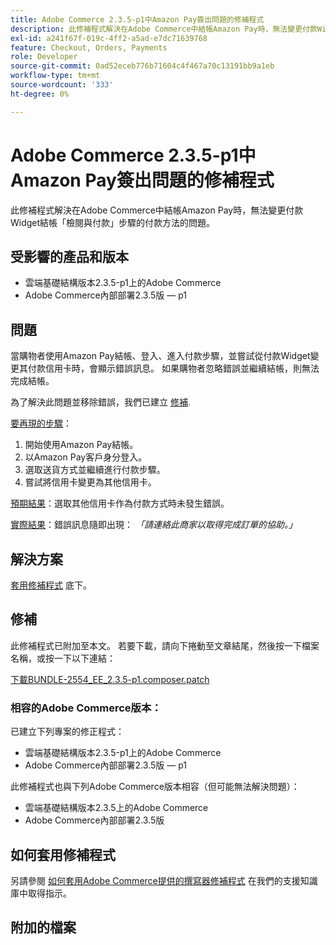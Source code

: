 ```yaml
---
title: Adobe Commerce 2.3.5-p1中Amazon Pay簽出問題的修補程式
description: 此修補程式解決在Adobe Commerce中結帳Amazon Pay時，無法變更付款Widget結帳「檢閱與付款」步驟的付款方法的問題。
exl-id: a241f67f-019c-4ff2-a5ad-e7dc71639768
feature: Checkout, Orders, Payments
role: Developer
source-git-commit: 0ad52eceb776b71604c4f467a70c13191bb9a1eb
workflow-type: tm+mt
source-wordcount: '333'
ht-degree: 0%

---
```


# Adobe Commerce 2.3.5-p1中Amazon Pay簽出問題的修補程式

此修補程式解決在Adobe Commerce中結帳Amazon Pay時，無法變更付款Widget結帳「檢閱與付款」步驟的付款方法的問題。

## 受影響的產品和版本

* 雲端基礎結構版本2.3.5-p1上的Adobe Commerce
* Adobe Commerce內部部署2.3.5版 — p1

## 問題

當購物者使用Amazon Pay結帳、登入、進入付款步驟，並嘗試從付款Widget變更其付款信用卡時，會顯示錯誤訊息。 如果購物者忽略錯誤並繼續結帳，則無法完成結帳。

為了解決此問題並移除錯誤，我們已建立 [修補](assets/BUNDLE-2554_EE_2.3.5-p1.composer.patch.zip).

<u>要再現的步驟</u>：

1. 開始使用Amazon Pay結帳。
1. 以Amazon Pay客戶身分登入。
1. 選取送貨方式並繼續進行付款步驟。
1. 嘗試將信用卡變更為其他信用卡。

<u>預期結果</u>：選取其他信用卡作為付款方式時未發生錯誤。

<u>實際結果</u>：錯誤訊息隨即出現： *「請連絡此商家以取得完成訂單的協助。」*

## 解決方案

[套用修補程式](assets/BUNDLE-2554_EE_2.3.5-p1.composer.patch.zip) 底下。

## 修補

此修補程式已附加至本文。 若要下載，請向下捲動至文章結尾，然後按一下檔案名稱，或按一下以下連結：

[下載BUNDLE-2554\_EE\_2.3.5-p1.composer.patch](assets/BUNDLE-2554_EE_2.3.5-p1.composer.patch.zip)

### 相容的Adobe Commerce版本：

已建立下列專案的修正程式：

* 雲端基礎結構版本2.3.5-p1上的Adobe Commerce
* Adobe Commerce內部部署2.3.5版 — p1

此修補程式也與下列Adobe Commerce版本相容（但可能無法解決問題）：

* 雲端基礎結構版本2.3.5上的Adobe Commerce
* Adobe Commerce內部部署2.3.5版

## 如何套用修補程式

另請參閱 [如何套用Adobe Commerce提供的撰寫器修補程式](/help/how-to/general/how-to-apply-a-composer-patch-provided-by-magento.md) 在我們的支援知識庫中取得指示。

## 附加的檔案
